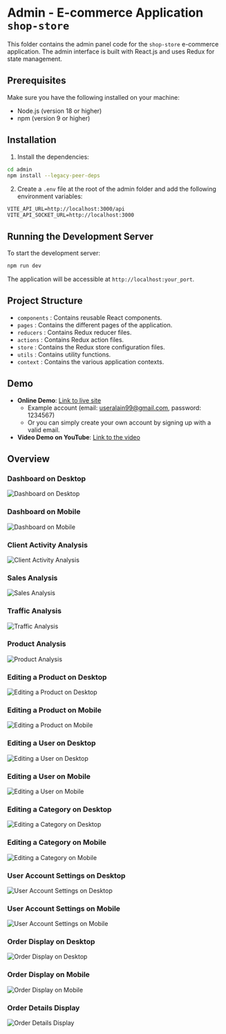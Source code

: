 # Admin - E-commerce Application `shop-store`

This folder contains the admin panel code for the `shop-store` e-commerce application. The admin interface is built with React.js and uses Redux for state management.

## Prerequisites

Make sure you have the following installed on your machine:
- Node.js (version 18 or higher)
- npm (version 9 or higher)

## Installation

1. Install the dependencies:

```bash
cd admin
npm install --legacy-peer-deps
```

2. Create a `.env` file at the root of the admin folder and add the following environment variables:

```env
VITE_API_URL=http://localhost:3000/api
VITE_API_SOCKET_URL=http://localhost:3000
```

## Running the Development Server

To start the development server:

```bash
npm run dev
```

The application will be accessible at `http://localhost:your_port`.

## Project Structure

- `components` : Contains reusable React components.
- `pages` : Contains the different pages of the application.
- `reducers` : Contains Redux reducer files.
- `actions` : Contains Redux action files.
- `store` : Contains the Redux store configuration files.
- `utils` : Contains utility functions.
- `context` : Contains the various application contexts.

## Demo

- **Online Demo**: [Link to live site](https://admin-shop-store.vercel.app/)
    - Example account (email: useralain99@gmail.com, password: 1234567)
    - Or you can simply create your own account by signing up with a valid email.
- **Video Demo on YouTube**: [Link to the video](https://www.youtube.com/watch?v=-skrT-X8nPs)

## Overview

### Dashboard on Desktop

![Dashboard on Desktop](./demo_image_admin/ordi_image/ordi_dashboad.png)

### Dashboard on Mobile

![Dashboard on Mobile](./demo_image_admin/phone_image/phone_dashboad.png)

### Client Activity Analysis

![Client Activity Analysis](./demo_image_admin/ordi_image/analyse_activ_client.png)

### Sales Analysis

![Sales Analysis](./demo_image_admin/ordi_image/analyse_ventes.png)

### Traffic Analysis

![Traffic Analysis](./demo_image_admin/ordi_image/analyse_trafic.png)

### Product Analysis

![Product Analysis](./demo_image_admin/ordi_image/analyse_product.png)

### Editing a Product on Desktop

![Editing a Product on Desktop](./demo_image_admin/ordi_image/ordi_add_product.png)

### Editing a Product on Mobile

![Editing a Product on Mobile](./demo_image_admin/phone_image/phone_add_product.png)

### Editing a User on Desktop

![Editing a User on Desktop](./demo_image_admin/ordi_image/ordi_edit_user.png)

### Editing a User on Mobile

![Editing a User on Mobile](./demo_image_admin/phone_image/phone_edite_user.png)

### Editing a Category on Desktop

![Editing a Category on Desktop](./demo_image_admin/ordi_image/ordi_edit_cat.png)

### Editing a Category on Mobile

![Editing a Category on Mobile](./demo_image_admin/phone_image/phone_edit_cat.png)

### User Account Settings on Desktop

![User Account Settings on Desktop](./demo_image_admin/ordi_image/ordi_parameter.png)

### User Account Settings on Mobile

![User Account Settings on Mobile](./demo_image_admin/phone_image/phone_parameter.png)

### Order Display on Desktop

![Order Display on Desktop](./demo_image_admin/ordi_image/ordi_commande.png)

### Order Display on Mobile

![Order Display on Mobile](./demo_image_admin/phone_image/phone_commande.png)

### Order Details Display

![Order Details Display](./demo_image_admin/ordi_image/ordi_detail_commande.png)